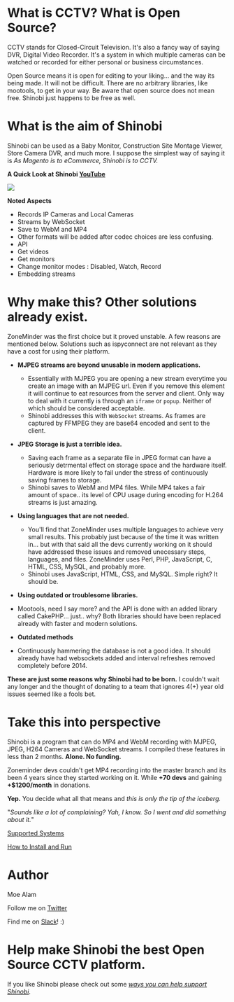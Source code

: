 # What is CCTV? What is Open Source?
CCTV stands for Closed-Circuit Television. It's also a fancy way of saying DVR, Digital Video Recorder. It's a system in which multiple cameras can be watched or recorded for either personal or business circumstances.

Open Source means it is open for editing to your liking... and the way its being made. It will not be difficult. There are no arbitrary libraries, like mootools, to get in your way. Be aware that open source does not mean free. Shinobi just happens to be free as well.

# What is the aim of Shinobi
Shinobi can be used as a Baby Monitor, Construction Site Montage Viewer, Store Camera DVR, and much more. I suppose the simplest way of saying it is *As Magento is to eCommerce, Shinobi is to CCTV.*

**A Quick Look at Shinobi <a href="https://www.youtube.com/watch?v=Z2hr5E8w8Q8">YouTube</a>**

<img src="https://github.com/moeiscool/Shinobi/raw/master/web/libs/img/demo.gif">

**Noted Aspects**
- Records IP Cameras and Local Cameras
- Streams by WebSocket
- Save to WebM and MP4
 - Other formats will be added after codec choices are less confusing.
- API
 - Get videos
 - Get monitors
 - Change monitor modes : Disabled, Watch, Record
 - Embedding streams

# Why make this? Other solutions already exist.

ZoneMinder was the first choice but it proved unstable. A few reasons are mentioned below. Solutions such as ispyconnect are not relevant as they have a cost for using their platform.

- **MJPEG streams are beyond unusable in modern applications.**
    - Essentially with MJPEG you are opening a new stream everytime you create an image with an MJPEG url. Even if you remove this element it will continue to eat resources from the server and client. Only way to deal with it currently is through an `iframe` or `popup`. Neither of which should be considered acceptable.
    - Shinobi addresses this with `WebSocket` streams. As frames are captured by FFMPEG they are base64 encoded and sent to the client.
    
- **JPEG Storage is just a terrible idea.**
    - Saving each frame as a separate file in JPEG format can have a seriously detrmental effect on storage space and the hardware itself. Hardware is more likely to fail under the stress of continuously saving frames to storage.
    - Shinobi saves to WebM and MP4 files. While MP4 takes a fair amount of space.. its level of CPU usage during encoding for H.264 streams is just amazing.

- **Using languages that are not needed.**
    - You'll find that ZoneMinder uses multiple languages to achieve very small results. This probably just because of the time it was written in... but with that said all the devs currently working on it should have addressed these issues and removed unecessary steps, languages, and files. ZoneMinder uses Perl, PHP, JavaScript, C, HTML, CSS, MySQL, and probably more.
    - Shinobi uses JavaScript, HTML, CSS, and MySQL. Simple right? It should be.

- **Using outdated or troublesome libraries.**
 - Mootools, need I say more? and the API is done with an added library called CakePHP... just.. why? Both libraries should have been replaced already with faster and modern solutions.

- **Outdated methods**
 - Continuously hammering the database is not a good idea. It should already have had websockets added and interval refreshes removed completely before 2014.

**These are just some reasons why Shinobi had to be born.** I couldn't wait any longer and the thought of donating to a team that ignores 4(+) year old issues seemed like a fools bet.

# Take this into perspective
Shinobi is a program that can do MP4 and WebM recording with MJPEG, JPEG, H264 Cameras and WebSocket streams. I compiled these features in less than 2 months. **Alone. No funding.**

Zoneminder devs couldn't get MP4 recording into the master branch and its been 4 years since they started working on it. While **+70 devs** and gaining **+$1200/month** in donations.

**Yep.** You decide what all that means and *this is only the tip of the iceberg.*

"*Sounds like a lot of complaining? Yah, I know. So I went and did something about it.*"

<a href="https://github.com/moeiscool/Shinobi/wiki/Supported-Systems">Supported Systems</a>

<a href="https://github.com/moeiscool/Shinobi/wiki/Install">How to Install and Run</a>


# Author

Moe Alam

Follow me on <a href="https://twitter.com/moe_alam">Twitter</a>

Find me on <a href="https://shinobicctv.herokuapp.com/">Slack</a>! :) 

# Help make Shinobi the best Open Source CCTV platform.

If you like Shinobi please check out some *<a href="https://github.com/moeiscool/Shinobi/wiki/Support-Shinobi">ways you can help support Shinobi</a>*.
